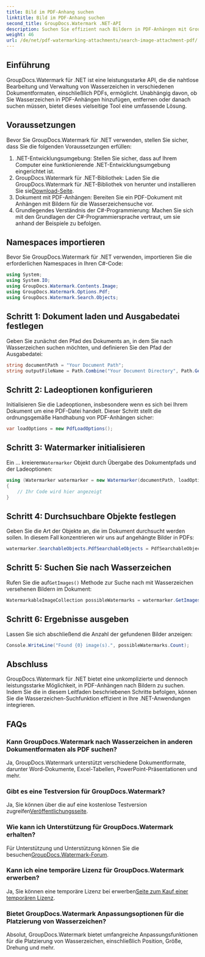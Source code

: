 ```yaml
---
title: Bild im PDF-Anhang suchen
linktitle: Bild im PDF-Anhang suchen
second_title: GroupDocs.Watermark .NET-API
description: Suchen Sie effizient nach Bildern in PDF-Anhängen mit GroupDocs.Watermark für .NET. Vereinfachen Sie mühelos Ihren Wasserzeichenverwaltungsprozess.
weight: 46
url: /de/net/pdf-watermarking-attachments/search-image-attachment-pdf/
---
```

## Einführung
GroupDocs.Watermark für .NET ist eine leistungsstarke API, die die nahtlose Bearbeitung und Verwaltung von Wasserzeichen in verschiedenen Dokumentformaten, einschließlich PDFs, ermöglicht. Unabhängig davon, ob Sie Wasserzeichen in PDF-Anhängen hinzufügen, entfernen oder danach suchen müssen, bietet dieses vielseitige Tool eine umfassende Lösung.
## Voraussetzungen
Bevor Sie GroupDocs.Watermark für .NET verwenden, stellen Sie sicher, dass Sie die folgenden Voraussetzungen erfüllen:
1. .NET-Entwicklungsumgebung: Stellen Sie sicher, dass auf Ihrem Computer eine funktionierende .NET-Entwicklungsumgebung eingerichtet ist.
2.  GroupDocs.Watermark für .NET-Bibliothek: Laden Sie die GroupDocs.Watermark für .NET-Bibliothek von herunter und installieren Sie sie[Download-Seite](https://releases.groupdocs.com/Watermark/net/).
3. Dokument mit PDF-Anhängen: Bereiten Sie ein PDF-Dokument mit Anhängen mit Bildern für die Wasserzeichensuche vor.
4. Grundlegendes Verständnis der C#-Programmierung: Machen Sie sich mit den Grundlagen der C#-Programmiersprache vertraut, um sie anhand der Beispiele zu befolgen.

## Namespaces importieren
Bevor Sie GroupDocs.Watermark für .NET verwenden, importieren Sie die erforderlichen Namespaces in Ihren C#-Code:
```csharp
using System;
using System.IO;
using GroupDocs.Watermark.Contents.Image;
using GroupDocs.Watermark.Options.Pdf;
using GroupDocs.Watermark.Search.Objects;
```
## Schritt 1: Dokument laden und Ausgabedatei festlegen
Geben Sie zunächst den Pfad des Dokuments an, in dem Sie nach Wasserzeichen suchen möchten, und definieren Sie den Pfad der Ausgabedatei:
```csharp
string documentPath = "Your Document Path";
string outputFileName = Path.Combine("Your Document Directory", Path.GetFileName(documentPath));
```
## Schritt 2: Ladeoptionen konfigurieren
Initialisieren Sie die Ladeoptionen, insbesondere wenn es sich bei Ihrem Dokument um eine PDF-Datei handelt. Dieser Schritt stellt die ordnungsgemäße Handhabung von PDF-Anhängen sicher:
```csharp
var loadOptions = new PdfLoadOptions();
```
## Schritt 3: Watermarker initialisieren
 Ein ... kreieren`Watermarker` Objekt durch Übergabe des Dokumentpfads und der Ladeoptionen:
```csharp
using (Watermarker watermarker = new Watermarker(documentPath, loadOptions))
{
    // Ihr Code wird hier angezeigt
}
```
## Schritt 4: Durchsuchbare Objekte festlegen
Geben Sie die Art der Objekte an, die im Dokument durchsucht werden sollen. In diesem Fall konzentrieren wir uns auf angehängte Bilder in PDFs:
```csharp
watermarker.SearchableObjects.PdfSearchableObjects = PdfSearchableObjects.AttachedImages;
```
## Schritt 5: Suchen Sie nach Wasserzeichen
 Rufen Sie die auf`GetImages()` Methode zur Suche nach mit Wasserzeichen versehenen Bildern im Dokument:
```csharp
WatermarkableImageCollection possibleWatermarks = watermarker.GetImages();
```
## Schritt 6: Ergebnisse ausgeben
Lassen Sie sich abschließend die Anzahl der gefundenen Bilder anzeigen:
```csharp
Console.WriteLine("Found {0} image(s).", possibleWatermarks.Count);
```

## Abschluss
GroupDocs.Watermark für .NET bietet eine unkomplizierte und dennoch leistungsstarke Möglichkeit, in PDF-Anhängen nach Bildern zu suchen. Indem Sie die in diesem Leitfaden beschriebenen Schritte befolgen, können Sie die Wasserzeichen-Suchfunktion effizient in Ihre .NET-Anwendungen integrieren.
## FAQs
### Kann GroupDocs.Watermark nach Wasserzeichen in anderen Dokumentformaten als PDF suchen?
Ja, GroupDocs.Watermark unterstützt verschiedene Dokumentformate, darunter Word-Dokumente, Excel-Tabellen, PowerPoint-Präsentationen und mehr.
### Gibt es eine Testversion für GroupDocs.Watermark?
 Ja, Sie können über die auf eine kostenlose Testversion zugreifen[Veröffentlichungsseite](https://releases.groupdocs.com/).
### Wie kann ich Unterstützung für GroupDocs.Watermark erhalten?
 Für Unterstützung und Unterstützung können Sie die besuchen[GroupDocs.Watermark-Forum](https://forum.groupdocs.com/c/watermark/19).
### Kann ich eine temporäre Lizenz für GroupDocs.Watermark erwerben?
 Ja, Sie können eine temporäre Lizenz bei erwerben[Seite zum Kauf einer temporären Lizenz](https://purchase.groupdocs.com/temporary-license/).
### Bietet GroupDocs.Watermark Anpassungsoptionen für die Platzierung von Wasserzeichen?
Absolut, GroupDocs.Watermark bietet umfangreiche Anpassungsfunktionen für die Platzierung von Wasserzeichen, einschließlich Position, Größe, Drehung und mehr.